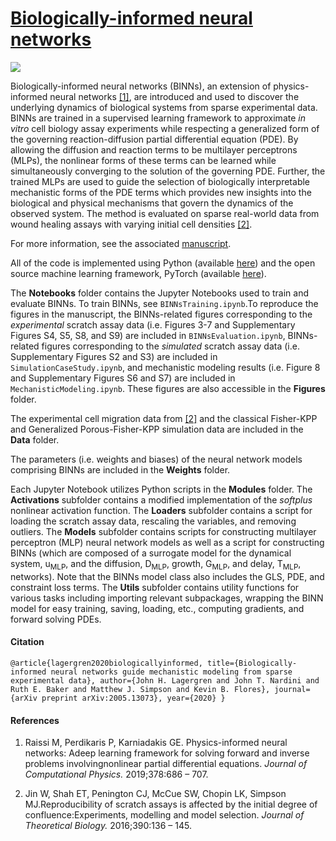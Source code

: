 # [Biologically-informed neural networks](https://arxiv.org/abs/2005.13073)

![](https://github.com/jlager/BINNs/blob/master/Figures/schematic.png?raw=true)

Biologically-informed neural networks (BINNs), an extension of physics-informed neural networks [\[1\]](https://www.sciencedirect.com/science/article/pii/S0021999118307125), are introduced and used to discover the underlying dynamics of biological systems from sparse experimental data. BINNs are trained in a supervised learning framework to approximate *in vitro* cell biology assay experiments while respecting a generalized form of the governing reaction-diffusion partial differential equation (PDE). By allowing the diffusion and reaction terms to be multilayer perceptrons (MLPs), the nonlinear forms of these terms can be learned while simultaneously converging to the solution of the governing PDE. Further, the trained MLPs are used to guide the selection of biologically interpretable mechanistic forms of the PDE terms which provides new insights into the biological and physical mechanisms that govern the dynamics of the observed system. The method is evaluated on sparse real-world data from wound healing assays with varying initial cell densities [\[2\]](https://www.sciencedirect.com/science/article/abs/pii/S0022519315005676#f0005).

For more information, see the associated [manuscript](https://arxiv.org/abs/2005.13073).

All of the code is implemented using Python (available [here](https://www.anaconda.com/products/individual)) and the open source machine learning framework, PyTorch (available [here](https://pytorch.org/get-started/locally/)).

The **Notebooks** folder contains the Jupyter Notebooks used to train and evaluate BINNs. To train BINNs, see `BINNsTraining.ipynb`.To reproduce the figures in the manuscript, the BINNs-related figures corresponding to the *experimental* scratch assay data (i.e. Figures 3-7 and Supplementary Figures S4, S5, S8, and S9) are included in `BINNsEvaluation.ipynb`, BINNs-related figures corresponding to the *simulated* scratch assay data (i.e. Supplementary Figures S2 and S3) are included in `SimulationCaseStudy.ipynb`, and mechanistic modeling results (i.e. Figure 8 and Supplementary Figures S6 and S7) are included in `MechanisticModeling.ipynb`. These figures are also accessible in the **Figures** folder.

The experimental cell migration data from [\[2\]](https://www.sciencedirect.com/science/article/abs/pii/S0022519315005676#f0005) and the classical Fisher-KPP and Generalized Porous-Fisher-KPP simulation data are included in the **Data** folder.

The parameters (i.e. weights and biases) of the neural network models comprising BINNs are included in the **Weights** folder.

Each Jupyter Notebook utilizes Python scripts in the **Modules** folder. The **Activations** subfolder contains a modified implementation of the *softplus* nonlinear activation function. The **Loaders** subfolder contains a script for loading the scratch assay data, rescaling the variables, and removing outliers. The **Models** subfolder contains scripts for constructing multilayer perceptron (MLP) neural network models as well as a script for constructing BINNs (which are composed of a surrogate model for the dynamical system, u<sub>MLP</sub>, and the diffusion, D<sub>MLP</sub>, growth, G<sub>MLP</sub>, and delay, T<sub>MLP</sub>, networks). Note that the BINNs model class also includes the GLS, PDE, and constraint loss terms. The **Utils** subfolder contains utility functions for various tasks including importing relevant subpackages, wrapping the BINN model for easy training, saving, loading, etc., computing gradients, and forward solving PDEs. 

#### Citation

`@article{lagergren2020biologicallyinformed,
    title={Biologically-informed neural networks guide mechanistic modeling from sparse experimental data},
    author={John H. Lagergren and John T. Nardini and Ruth E. Baker and Matthew J. Simpson and Kevin B. Flores},
    journal={arXiv preprint arXiv:2005.13073},
    year={2020}
}`

#### References

1. Raissi M, Perdikaris P, Karniadakis GE. Physics-informed neural networks:  Adeep learning framework for solving forward and inverse problems involvingnonlinear partial differential equations. *Journal of Computational Physics.* 2019;378:686 – 707.

2. Jin W, Shah ET, Penington CJ, McCue SW, Chopin LK, Simpson MJ.Reproducibility of scratch assays is affected by the initial degree of confluence:Experiments, modelling and model selection. *Journal of Theoretical Biology.* 2016;390:136 – 145.
